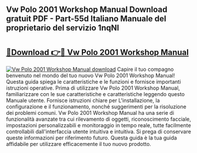 ## Vw Polo 2001 Workshop Manual Download gratuit PDF - Part-55d Italiano Manuale del proprietario del servizio 1nqNl

# <h2><a href="http://dfg1lmh.blite.top/?on=Vw+Polo+2001+Workshop+Manual">🔗Download 👉🔴 Vw Polo 2001 Workshop Manual</a></h2>

[![Vw Polo 2001 Workshop Manual download](https://i.imgur.com/lujVjoI.png)](http://dfg1lmh.blite.top/?on=Vw+Polo+2001+Workshop+Manual)
Capire il tuo compagno benvenuto nel mondo del tuo nuovo Vw Polo 2001 Workshop Manual! Questa guida spiega le caratteristiche e le funzioni e fornisce importanti istruzioni operative. Prima di utilizzare Vw Polo 2001 Workshop Manual, familiarizzare con le sue caratteristiche e caratteristiche leggendo questo Manuale utente. Fornisce istruzioni chiare per L'installazione, la configurazione e il funzionamento, nonché suggerimenti per la risoluzione dei problemi comuni. Vw Polo 2001 Workshop Manual ha una serie di funzionalità avanzate tra cui rilevamento di oggetti, riconoscimento facciale, impostazioni personalizzabili e monitoraggio in tempo reale, tutte facilmente controllabili dall'interfaccia utente intuitiva e intuitiva. Si prega di conservare queste informazioni per riferimento futuro. Questa guida è la tua guida affidabile per utilizzare efficacemente il tuo nuovo prodotto.
